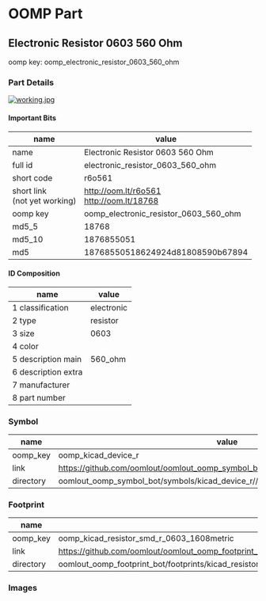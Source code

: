 # OOMP Part  
## Electronic Resistor 0603 560 Ohm  
  
oomp key: oomp_electronic_resistor_0603_560_ohm  
  
### Part Details  
  
[![working.jpg](working_600.jpg)](working.jpg)  
  
#### Important Bits  
| name | value | 
| --- | --- | 
| name | Electronic Resistor 0603 560 Ohm | 
| full id | electronic_resistor_0603_560_ohm | 
| short code | r6o561 | 
| short link<br>(not yet working) | http://oom.lt/r6o561<br>http://oom.lt/18768 | 
| oomp key | oomp_electronic_resistor_0603_560_ohm | 
| md5_5 | 18768 | 
| md5_10 | 1876855051 | 
| md5 | 18768550518624924d81808590b67894 | 
#### ID Composition  
| name | value | 
| --- | --- | 
| 1 classification | electronic | 
| 2 type | resistor | 
| 3 size | 0603 | 
| 4 color |  | 
| 5 description main | 560_ohm | 
| 6 description extra |  | 
| 7 manufacturer |  | 
| 8 part number |  | 
### Symbol  
| name | value | 
| --- | --- | 
| oomp_key | oomp_kicad_device_r | 
| link | https://github.com/oomlout/oomlout_oomp_symbol_bot/tree/main/symbols/kicad_device_r | 
| directory | oomlout_oomp_symbol_bot/symbols/kicad_device_r//working/working.kicad_sym | 
### Footprint  
| name | value | 
| --- | --- | 
| oomp_key | oomp_kicad_resistor_smd_r_0603_1608metric | 
| link | https://github.com/oomlout/oomlout_oomp_footprint_bot/tree/main/foootprntss/kicad_resistor_smd_r_0603_1608metric | 
| directory | oomlout_oomp_footprint_bot/footprints/kicad_resistor_smd_r_0603_1608metric//working/working.kicad_mod | 
### Images  
